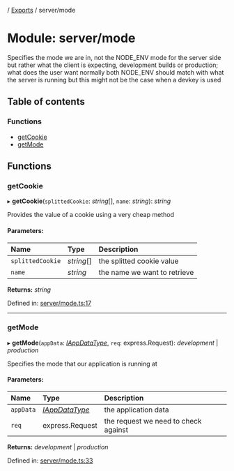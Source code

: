 [](../README.md) / [Exports](../modules.md) / server/mode

# Module: server/mode

Specifies the mode we are in, not the NODE_ENV mode for the server side but rather what
the client is expecting, development builds or production; what does the user want
normally both NODE_ENV should match with what the server is running but this
might not be the case when a devkey is used

## Table of contents

### Functions

- [getCookie](server_mode.md#getcookie)
- [getMode](server_mode.md#getmode)

## Functions

### getCookie

▸ **getCookie**(`splittedCookie`: *string*[], `name`: *string*): *string*

Provides the value of a cookie using a very cheap method

#### Parameters:

Name | Type | Description |
:------ | :------ | :------ |
`splittedCookie` | *string*[] | the splitted cookie value   |
`name` | *string* | the name we want to retrieve    |

**Returns:** *string*

Defined in: [server/mode.ts:17](https://github.com/onzag/itemize/blob/28218320/server/mode.ts#L17)

___

### getMode

▸ **getMode**(`appData`: [*IAppDataType*](../interfaces/server.iappdatatype.md), `req`: express.Request): *development* \| *production*

Specifies the mode that our application is running at

#### Parameters:

Name | Type | Description |
:------ | :------ | :------ |
`appData` | [*IAppDataType*](../interfaces/server.iappdatatype.md) | the application data   |
`req` | express.Request | the request we need to check against    |

**Returns:** *development* \| *production*

Defined in: [server/mode.ts:33](https://github.com/onzag/itemize/blob/28218320/server/mode.ts#L33)
